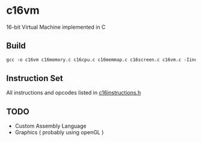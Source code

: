 # c16vm

 16-bit Virtual Machine implemented in C

## Build

```txt
gcc -o c16vm c16memory.c c16cpu.c c16memmap.c c16screen.c c16vm.c -Iinclude -Wall -Werror -Wpedantic
```

## Instruction Set

All instructions and opcodes listed in [c16instructions.h](https://github.com/noah1400/c16vm/blob/main/include/c16instructions.h)

## TODO

- Custom Assembly Language
- Graphics ( probably using openGL )
